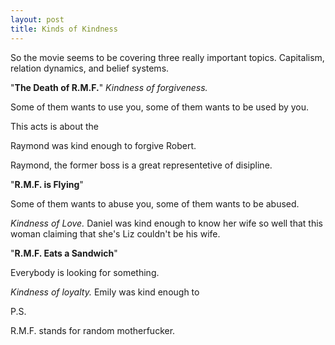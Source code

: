 ```yaml
---
layout: post
title: Kinds of Kindness
---
```


  <!-- MathJax Script -->
  <script type="text/javascript" async
    src="https://cdn.jsdelivr.net/npm/mathjax@3/es5/tex-mml-chtml.js">
  </script>


So the movie seems to be covering three really important topics. Capitalism, relation dynamics, and belief systems.

"__The Death of R.M.F.__" *Kindness of forgiveness.*

Some of them wants to use you, some of them wants to be used by you.


This acts is about the 

Raymond was kind enough to forgive Robert.

Raymond, the former boss is a great representetive of disipline. 






"__R.M.F. is Flying__"

Some of them wants to abuse you, some of them wants to be abused.

*Kindness of Love.* Daniel was kind enough to know her wife so well that this woman claiming that she's Liz couldn't be his wife.





"__R.M.F. Eats a Sandwich__"

Everybody is looking for something.


*Kindness of loyalty.* Emily was kind enough to 


















P.S.

R.M.F. stands for random motherfucker.
